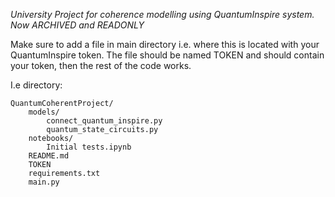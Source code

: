 *University Project for coherence modelling using QuantumInspire system.*
*Now ARCHIVED and READONLY*

Make sure to add a file in main directory i.e. where this is located with your QuantumInspire token.
The file should be named TOKEN and should contain your token, then the rest of the code works.

I.e directory:

```
QuantumCoherentProject/
    models/
        connect_quantum_inspire.py
        quantum_state_circuits.py
    notebooks/
        Initial tests.ipynb
    README.md
    TOKEN
    requirements.txt
    main.py
```
